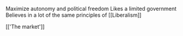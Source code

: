 Maximize autonomy and political freedom 
Likes a limited government 
Believes in a lot of the same principles of [[Liberalism]]

[['The market']]